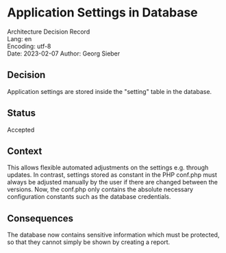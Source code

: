 # Application Settings in Database
Architecture Decision Record  
Lang: en  
Encoding: utf-8  
Date: 2023-02-07
Author: Georg Sieber

## Decision
Application settings are stored inside the "setting" table in the database.

## Status
Accepted

## Context
This allows flexible automated adjustments on the settings e.g. through updates. In contrast, settings stored as constant in the PHP conf.php must always be adjusted manually by the user if there are changed between the versions. Now, the conf.php only contains the absolute necessary configuration constants such as the database credentials.

## Consequences
The database now contains sensitive information which must be protected, so that they cannot simply be shown by creating a report.
